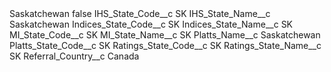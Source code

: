 <?xml version="1.0" encoding="UTF-8"?>
<CustomMetadata xmlns="http://soap.sforce.com/2006/04/metadata" xmlns:xsi="http://www.w3.org/2001/XMLSchema-instance" xmlns:xsd="http://www.w3.org/2001/XMLSchema">
    <label>Saskatchewan</label>
    <protected>false</protected>
    <values>
        <field>IHS_State_Code__c</field>
        <value xsi:type="xsd:string">SK</value>
    </values>
    <values>
        <field>IHS_State_Name__c</field>
        <value xsi:type="xsd:string">Saskatchewan</value>
    </values>
    <values>
        <field>Indices_State_Code__c</field>
        <value xsi:type="xsd:string">SK</value>
    </values>
    <values>
        <field>Indices_State_Name__c</field>
        <value xsi:type="xsd:string">SK</value>
    </values>
    <values>
        <field>MI_State_Code__c</field>
        <value xsi:type="xsd:string">SK</value>
    </values>
    <values>
        <field>MI_State_Name__c</field>
        <value xsi:type="xsd:string">SK</value>
    </values>
    <values>
        <field>Platts_Name__c</field>
        <value xsi:type="xsd:string">Saskatchewan</value>
    </values>
    <values>
        <field>Platts_State_Code__c</field>
        <value xsi:type="xsd:string">SK</value>
    </values>
    <values>
        <field>Ratings_State_Code__c</field>
        <value xsi:type="xsd:string">SK</value>
    </values>
    <values>
        <field>Ratings_State_Name__c</field>
        <value xsi:type="xsd:string">SK</value>
    </values>
    <values>
        <field>Referral_Country__c</field>
        <value xsi:type="xsd:string">Canada</value>
    </values>
</CustomMetadata>
